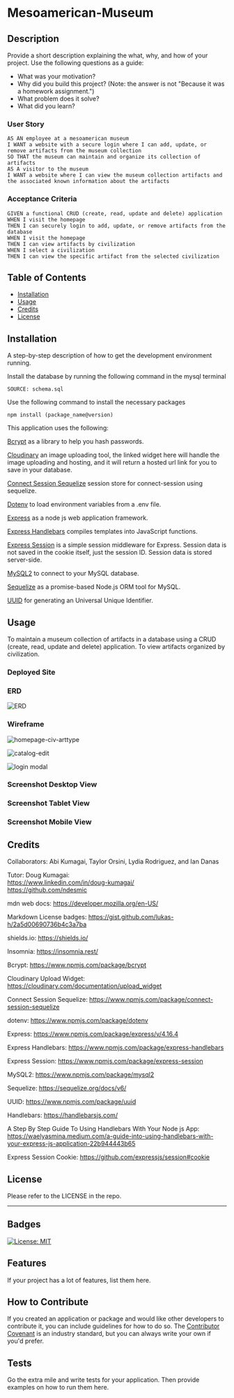 # Mesoamerican-Museum

## Description

Provide a short description explaining the what, why, and how of your project. Use the following questions as a guide:

- What was your motivation?
- Why did you build this project? (Note: the answer is not "Because it was a homework assignment.")
- What problem does it solve?
- What did you learn?

### User Story

```
AS AN employee at a mesoamerican museum
I WANT a website with a secure login where I can add, update, or remove artifacts from the museum collection
SO THAT the museum can maintain and organize its collection of artifacts
AS A visitor to the museum
I WANT a website where I can view the museum collection artifacts and the associated known information about the artifacts
```

### Acceptance Criteria

```
GIVEN a functional CRUD (create, read, update and delete) application
WHEN I visit the homepage
THEN I can securely login to add, update, or remove artifacts from the database
WHEN I visit the homepage
THEN I can view artifacts by civilization
WHEN I select a civilization
THEN I can view the specific artifact from the selected civilization
```

## Table of Contents

- [Installation](#installation)
- [Usage](#usage)
- [Credits](#credits)
- [License](#license)

## Installation

A step-by-step description of how to get the development environment running.

Install the database by running the following command in the mysql terminal

```
SOURCE: schema.sql
```

Use the following command to install the necessary packages

```
npm install (package_name@version)
```

This application uses the following:

[Bcrypt](https://www.npmjs.com/package/bcrypt) as a library to help you hash passwords.

[Cloudinary](https://cloudinary.com/documentation/upload_widget) an image uploading tool, the linked widget here will handle the image uploading and hosting, and it will return a hosted url link for you to save in your database.

[Connect Session Sequelize](https://www.npmjs.com/package/connect-session-sequelize) session store for connect-session using sequelize.

[Dotenv](https://www.npmjs.com/package/dotenv) to load environment variables from a .env file.

[Express](https://www.npmjs.com/package/express/v/4.16.4) as a node js web application framework.

[Express Handlebars](https://www.npmjs.com/package/express-handlebars) compiles templates into JavaScript functions.

[Express Session](https://www.npmjs.com/package/express-session) is a simple session middleware for Express. Session data is not saved in the cookie itself, just the session ID. Session data is stored server-side.

[MySQL2](https://www.npmjs.com/package/mysql2) to connect to your MySQL database.

[Sequelize](https://sequelize.org/docs/v6/) as a promise-based Node.js ORM tool for MySQL.

[UUID](https://www.npmjs.com/package/uuid) for generating an Universal Unique Identifier.


## Usage

To maintain a museum collection of artifacts in a database using a CRUD (create, read, update and delete) application. To view artifacts organized by civilization.

### Deployed Site


### ERD
![ERD](assets/images/erd.png)

### Wireframe
![homepage-civ-arttype](./assets/images/homepage-civ-arttype.png)

![catalog-edit](./assets/images/catalog_edit.png)

![login modal](./assets/images/login%20modal.png)


### Screenshot Desktop View


### Screenshot Tablet View


### Screenshot Mobile View



## Credits

Collaborators: Abi Kumagai, Taylor Orsini, Lydia Rodriguez, and Ian Danas

Tutor: Doug Kumagai:
<br />
https://www.linkedin.com/in/doug-kumagai/
<br />
https://github.com/ndesmic
<br />

mdn web docs: https://developer.mozilla.org/en-US/

Markdown License badges: https://gist.github.com/lukas-h/2a5d00690736b4c3a7ba

shields.io: https://shields.io/

Insomnia: https://insomnia.rest/

Bcrypt: https://www.npmjs.com/package/bcrypt

Cloudinary Upload Widget: https://cloudinary.com/documentation/upload_widget

Connect Session Sequelize: https://www.npmjs.com/package/connect-session-sequelize

dotenv: https://www.npmjs.com/package/dotenv

Express: https://www.npmjs.com/package/express/v/4.16.4

Express Handlebars: https://www.npmjs.com/package/express-handlebars

Express Session: https://www.npmjs.com/package/express-session

MySQL2: https://www.npmjs.com/package/mysql2

Sequelize: https://sequelize.org/docs/v6/

UUID: https://www.npmjs.com/package/uuid

Handlebars: https://handlebarsjs.com/

A Step By Step Guide To Using Handlebars With Your Node js App: https://waelyasmina.medium.com/a-guide-into-using-handlebars-with-your-express-js-application-22b944443b65

Express Session Cookie: https://github.com/expressjs/session#cookie


## License

Please refer to the LICENSE in the repo.

---

## Badges

[![License: MIT](https://img.shields.io/badge/License-MIT-yellow.svg)](https://opensource.org/licenses/MIT)

## Features

If your project has a lot of features, list them here.

## How to Contribute

If you created an application or package and would like other developers to contribute it, you can include guidelines for how to do so. The [Contributor Covenant](https://www.contributor-covenant.org/) is an industry standard, but you can always write your own if you'd prefer.

## Tests

Go the extra mile and write tests for your application. Then provide examples on how to run them here.